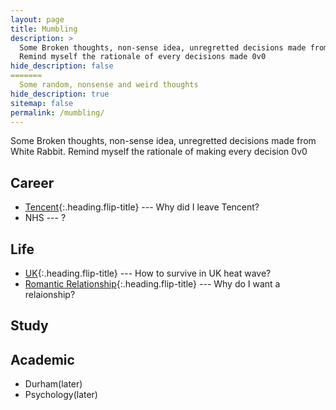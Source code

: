 ```yaml
---
layout: page
title: Mumbling
description: >
  Some Broken thoughts, non-sense idea, unregretted decisions made from White Rabbit.
  Remind myself the rationale of every decisions made 0v0
hide_description: false
=======
  Some random, nonsense and weird thoughts
hide_description: true
sitemap: false
permalink: /mumbling/
---
```

Some Broken thoughts, non-sense idea, unregretted decisions made from White Rabbit.
Remind myself the rationale of making every decision 0v0

## Career
* [Tencent](tencent.md){:.heading.flip-title} --- Why did I leave Tencent?
* NHS --- ?

## Life
* [UK](UKHeatwave.md){:.heading.flip-title} --- How to survive in UK heat wave?
* [Romantic Relationship](Relationship.md){:.heading.flip-title} --- Why do I want a relaionship?

## Study

## Academic
* Durham(later)
* Psychology(later)


<!---* [LICENSE]{:.heading.flip-title} --- The license of this project.
[LICENSE]: ../LICENSE.md
--->
